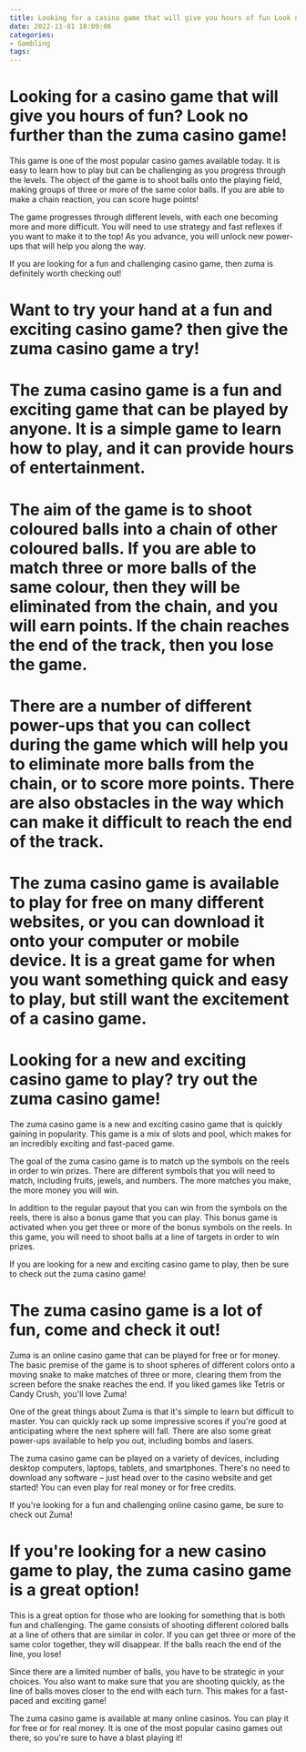 ```yaml
---
title: Looking for a casino game that will give you hours of fun Look no further than the zuma casino game!
date: 2022-11-01 18:09:06
categories:
- Gambling
tags:
---
```



#  Looking for a casino game that will give you hours of fun? Look no further than the zuma casino game!

This game is one of the most popular casino games available today. It is easy to learn how to play but can be challenging as you progress through the levels. The object of the game is to shoot balls onto the playing field, making groups of three or more of the same color balls. If you are able to make a chain reaction, you can score huge points!

The game progresses through different levels, with each one becoming more and more difficult. You will need to use strategy and fast reflexes if you want to make it to the top! As you advance, you will unlock new power-ups that will help you along the way.

If you are looking for a fun and challenging casino game, then zuma is definitely worth checking out!

#  Want to try your hand at a fun and exciting casino game? then give the zuma casino game a try!

# The zuma casino game is a fun and exciting game that can be played by anyone. It is a simple game to learn how to play, and it can provide hours of entertainment.

# The aim of the game is to shoot coloured balls into a chain of other coloured balls. If you are able to match three or more balls of the same colour, then they will be eliminated from the chain, and you will earn points. If the chain reaches the end of the track, then you lose the game.

# There are a number of different power-ups that you can collect during the game which will help you to eliminate more balls from the chain, or to score more points. There are also obstacles in the way which can make it difficult to reach the end of the track.

# The zuma casino game is available to play for free on many different websites, or you can download it onto your computer or mobile device. It is a great game for when you want something quick and easy to play, but still want the excitement of a casino game.

#  Looking for a new and exciting casino game to play? try out the zuma casino game!

The zuma casino game is a new and exciting casino game that is quickly gaining in popularity. This game is a mix of slots and pool, which makes for an incredibly exciting and fast-paced game.

The goal of the zuma casino game is to match up the symbols on the reels in order to win prizes. There are different symbols that you will need to match, including fruits, jewels, and numbers. The more matches you make, the more money you will win.

In addition to the regular payout that you can win from the symbols on the reels, there is also a bonus game that you can play. This bonus game is activated when you get three or more of the bonus symbols on the reels. In this game, you will need to shoot balls at a line of targets in order to win prizes.

If you are looking for a new and exciting casino game to play, then be sure to check out the zuma casino game!

#  The zuma casino game is a lot of fun, come and check it out!

Zuma is an online casino game that can be played for free or for money. The basic premise of the game is to shoot spheres of different colors onto a moving snake to make matches of three or more, clearing them from the screen before the snake reaches the end. If you liked games like Tetris or Candy Crush, you'll love Zuma!

One of the great things about Zuma is that it's simple to learn but difficult to master. You can quickly rack up some impressive scores if you're good at anticipating where the next sphere will fall. There are also some great power-ups available to help you out, including bombs and lasers.

The zuma casino game can be played on a variety of devices, including desktop computers, laptops, tablets, and smartphones. There's no need to download any software – just head over to the casino website and get started! You can even play for real money or for free credits.

If you're looking for a fun and challenging online casino game, be sure to check out Zuma!

#  If you're looking for a new casino game to play, the zuma casino game is a great option!

This is a great option for those who are looking for something that is both fun and challenging. The game consists of shooting different colored balls at a line of others that are similar in color. If you can get three or more of the same color together, they will disappear. If the balls reach the end of the line, you lose!

Since there are a limited number of balls, you have to be strategic in your choices. You also want to make sure that you are shooting quickly, as the line of balls moves closer to the end with each turn. This makes for a fast-paced and exciting game!

The zuma casino game is available at many online casinos. You can play it for free or for real money. It is one of the most popular casino games out there, so you're sure to have a blast playing it!